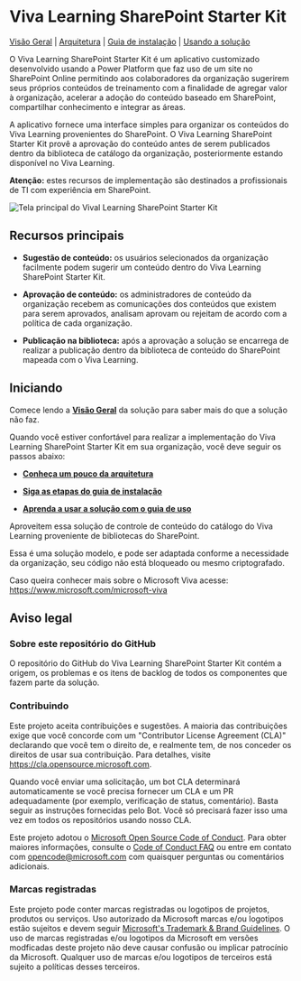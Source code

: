 # Viva Learning SharePoint Starter Kit

[Visão Geral](https://github.com/microsoft/vivalearningsharepointstarterkit/wiki/) | [Arquitetura](https://github.com/microsoft/vivalearningsharepointstarterkit/wiki/1.-Arquitetura) | [Guia de instalação](https://github.com/microsoft/vivalearningsharepointstarterkit/wiki/2.-Guia-de-Instala%C3%A7%C3%A3o) | [Usando a solução](https://github.com/microsoft/vivalearningsharepointstarterkit/wiki/3.-Usando-a-Solu%C3%A7%C3%A3o)

O Viva Learning SharePoint Starter Kit é um aplicativo customizado desenvolvido usando a Power Platform que faz uso de um site no SharePoint Online permitindo aos colaboradores da organização sugerirem seus próprios conteúdos de treinamento com a finalidade de agregar valor à organização, acelerar a adoção do conteúdo baseado em SharePoint, compartilhar conhecimento e integrar as áreas.

A aplicativo fornece uma interface simples para organizar os conteúdos do Viva Learning provenientes do SharePoint. O Viva Learning SharePoint Starter Kit provê a aprovação do conteúdo antes de serem publicados dentro da biblioteca de catálogo da organização, posteriormente estando disponível no Viva Learning.

**Atenção:** estes recursos de implementação são destinados a profissionais de TI com experiência em SharePoint.

![Tela principal do Vival Learning SharePoint Starter Kit](https://github.com/microsoft/vivalearningsharepointstarterkit/wiki/images/solutionOverview.png)

## Recursos principais

- **Sugestão de conteúdo:** os usuários selecionados da organização facilmente podem sugerir um conteúdo dentro do Viva Learning SharePoint Starter Kit.

- **Aprovação de conteúdo:** os administradores de conteúdo da organização recebem as comunicações dos conteúdos que existem para serem aprovados, analisam aprovam ou rejeitam de acordo com a política de cada organização.

- **Publicação na biblioteca:** após a aprovação a solução se encarrega de realizar a publicação dentro da biblioteca de conteúdo do SharePoint mapeada com o Viva Learning.

## Iniciando

Comece lendo a **[Visão Geral](https://github.com/microsoft/vivalearningsharepointstarterkit/wiki/)** da solução para saber mais do que a solução não faz.

Quando você estiver confortável para realizar a implementação do Viva Learning SharePoint Starter Kit em sua organização, você deve seguir os passos abaixo:

- **[Conheça um pouco da arquitetura](https://github.com/microsoft/vivalearningsharepointstarterkit/wiki/1.-Arquitetura)**

- **[Siga as etapas do guia de instalação](https://github.com/microsoft/vivalearningsharepointstarterkit/wiki/2.-Guia-de-Instala%C3%A7%C3%A3o)**

- **[Aprenda a usar a solução com o guia de uso](https://github.com/microsoft/vivalearningsharepointstarterkit/wiki/3.-Usando-a-Solu%C3%A7%C3%A3o)**

Aproveitem essa solução de controle de conteúdo do catálogo do Viva Learning proveniente de bibliotecas do SharePoint.

Essa é uma solução modelo, e pode ser adaptada conforme a necessidade da organização, seu código não está bloqueado ou mesmo criptografado.

Caso queira conhecer mais sobre o Microsoft Viva acesse: https://www.microsoft.com/microsoft-viva

## Aviso legal

### Sobre este repositório do GitHub

O repositório do GitHub do Viva Learning SharePoint Starter Kit contém a origem, os problemas e os itens de backlog de todos os componentes que fazem parte da solução.

### Contribuindo

Este projeto aceita contribuições e sugestões. A maioria das contribuições exige que você concorde com um "Contributor License Agreement (CLA)" declarando que você tem o direito de, e realmente tem, de nos conceder os direitos de usar sua contribuição. Para detalhes, visite https://cla.opensource.microsoft.com.

Quando você enviar uma solicitação, um bot CLA determinará automaticamente se você precisa fornecer um CLA e um PR adequadamente (por exemplo, verificação de status, comentário). Basta seguir as instruções fornecidas pelo Bot. Você só precisará fazer isso uma vez em todos os repositórios usando nosso CLA.

Este projeto adotou o [Microsoft Open Source Code of Conduct](https://opensource.microsoft.com/codeofconduct/).
Para obter maiores informações, consulte o [Code of Conduct FAQ](https://opensource.microsoft.com/codeofconduct/faq/) ou
entre em contato com [opencode@microsoft.com](mailto:opencode@microsoft.com) com quaisquer perguntas ou comentários adicionais.

### Marcas registradas

Este projeto pode conter marcas registradas ou logotipos de projetos, produtos ou serviços. Uso autorizado da Microsoft marcas e/ou logotipos estão sujeitos e devem seguir [Microsoft's Trademark & Brand Guidelines](https://www.microsoft.com/en-us/legal/intellectualproperty/trademarks/usage/general). O uso de marcas registradas e/ou logotipos da Microsoft em versões modficadas deste projeto não deve causar confusão ou implicar patrocínio da Microsoft. Qualquer uso de marcas e/ou logotipos de terceiros está sujeito a políticas desses terceiros.